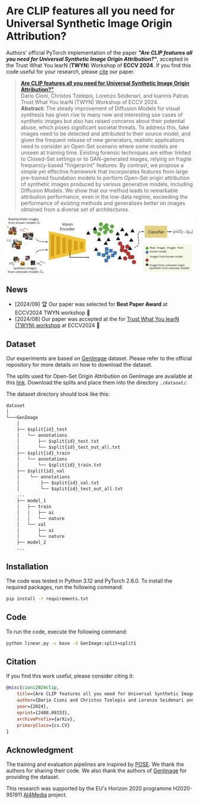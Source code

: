 # Are CLIP features all you need for Universal Synthetic Image Origin Attribution?

Authors' official PyTorch implementation of the paper ***"Are CLIP features all you need for Universal Synthetic Image Origin Attribution?"***, accepted in the Trust What You learN (**TWYN**) Workshop of **ECCV 2024**. If you find this code useful for your research, please [cite](#citation) our paper.

> [**Are CLIP features all you need for Universal Synthetic Image Origin Attribution?"**](http://arxiv.org/abs/2408.09153) <br>Dario Cioni, Christos Tzelepis,  Lorenzo Seidenari, and  Ioannis Patras<br>
> Trust What You learN (TWYN) Workshop of ECCV 2024.<br>
> **Abstract:** The steady improvement of Diffusion Models for visual synthesis has given rise to many new and interesting use cases of synthetic images but also has raised concerns about their potential abuse, which poses significant societal threats. To address this, fake images need to be detected and attributed to their source model, and given the frequent release of new generators, realistic applications need to consider an Open-Set scenario where some models are unseen at training time. Existing forensic techniques are either limited to Closed-Set settings or to GAN-generated images, relying on fragile frequency-based "fingerprint" features. By contrast, we propose a simple yet effective framework that incorporates features from large pre-trained foundation models to perform Open-Set origin attribution of synthetic images produced by various generative models, including Diffusion Models. We show that our method leads to remarkable attribution performance, even in the low-data regime, exceeding the performance of existing methods and generalizes better on images obtained from a diverse set of architectures.

![alt text](figs/overview.png)

## News

- [2024/09] 🏆 Our paper was selected for **Best Paper Award** at ECCV2024 TWYN workshop 🎉
- [2024/08] Our paper was accepted at the for [Trust What You learN (TWYN) workshop](https://twyn.unimore.it/) at ECCV2024 🎉

## Dataset

Our experiments are based on [GenImage](https://github.com/GenImage-Dataset/GenImage) dataset. Please refer to the official repository for more details on how to download the dataset.

The splits used for Open-Set Origin Attribution on GenImage are available at this [link](https://drive.google.com/drive/folders/1Pjt1JOpCvuMOT_EdVW9WDYLj0XmfIXTq?usp=sharing). Download the splits and place them into the directory `./dataset/`.

The dataset directory should look like this:
```
dataset
│
└───GenImage
    │
    ├── $split{id}_test
    │   └── annotations
    │       ├── $split{id}_test.txt
    │       └── $split{id}_test_out_all.txt
    ├── $split{id}_train
    │   └── annotations
    │       └── $split{id}_train.txt
    ├── $split{id}_val
    │    └── annotations
    │        ├── $split{id}_val.txt
    │        └── $split{id}_test_out_all.txt
    ...
    ├── model_1
    │   ├── train
    │   │   ├── ai
    │   │   └── nature
    │   └── val
    │       ├── ai
    │       └── nature
    ├── model_2
    ...
```

## Installation

The code was tested in Python 3.12 and PyTorch 2.6.0. To install the required packages, run the following command:

```bash
pip install -r requirements.txt
```

## Code

To run the code, execute the following command:
```bash
python linear.py -c base -d GenImage:split=split1
```

## Citation

If you find this work useful, please consider citing it:
```bibtex
@misc{cioni2024clip,
    title={Are CLIP features all you need for Universal Synthetic Image Origin Attribution?},
    author={Dario Cioni and Christos Tzelepis and Lorenzo Seidenari and Ioannis Patras},
    year={2024},
    eprint={2408.09153},
    archivePrefix={arXiv},
    primaryClass={cs.CV}
}
```

## Acknowledgment

The training and evaluation pipelines are inspired by [POSE](https://github.com/ICTMCG/POSE). 
We thank the authors for sharing their code. We also thank the authors of [GenImage](https://github.com/GenImage-Dataset/GenImage) for providing the dataset.

This research was supported by the EU's Horizon 2020 programme H2020-951911 [AI4Media](https://www.ai4media.eu/) project.
